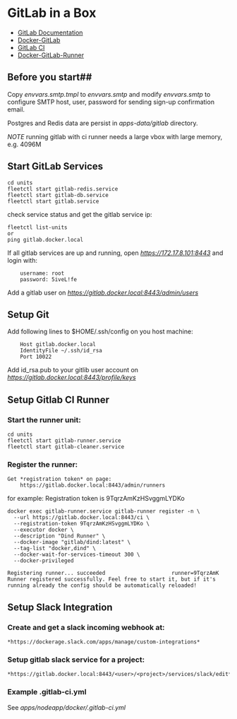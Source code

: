 # GitLab in a Box

* [GitLab Documentation](https://about.gitlab.com/documentation/)
* [Docker-GitLab](https://github.com/sameersbn/docker-gitlab)
* [GitLab CI](http://doc.gitlab.com/ce/ci/)
* [Docker-GitLab-Runner](https://gitlab.com/gitlab-org/gitlab-ci-multi-runner/blob/master/docs/install/docker.md)

## Before you start##

Copy *envvars.smtp.tmpl* to *envvars.smtp* and modify *envvars.smtp* to 
configure SMTP host, user, password for sending sign-up confirmation email.

Postgres and Redis data are persist in *apps-data/gitlab* directory.

*NOTE* running gitlab with ci runner needs a large vbox with large memory, e.g. 4096M

## Start GitLab Services

```shell
cd units
fleetctl start gitlab-redis.service
fleetctl start gitlab-db.service
fleetctl start gitlab.service	
```

check service status and get the gitlab service ip:

```shell
fleetctl list-units
or
ping gitlab.docker.local
```

If all gitlab services are up and running, open *https://172.17.8.101:8443* and login with:

```
    username: root
    password: 5iveL!fe
```
Add a gitlab user on *https://gitlab.docker.local:8443/admin/users*

## Setup Git

Add following lines to $HOME/.ssh/config on you host machine:
```
    Host gitlab.docker.local
    IdentityFile ~/.ssh/id_rsa
    Port 10022
```
Add id_rsa.pub to your gitlib user account on *https://gitlab.docker.local:8443/profile/keys*

## Setup Gitlab CI Runner

### Start the runner unit:

```shell
cd units
fleetctl start gitlab-runner.service
fleetctl start gitlab-cleaner.service
```
### Register the runner:
    Get *registration token* on page:
        https://gitlab.docker.local:8443/admin/runners

for example:
    Registration token is 9TqrzAmKzHSvggmLYDKo

```shell
docker exec gitlab-runner.service gitlab-runner register -n \
  --url https://gitlab.docker.local:8443/ci \
  --registration-token 9TqrzAmKzHSvggmLYDKo \
  --executor docker \
  --description "Dind Runner" \
  --docker-image "gitlab/dind:latest" \
  --tag-list "docker,dind" \
  --docker-wait-for-services-timeout 300 \
  --docker-privileged

Registering runner... succeeded                     runner=9TqrzAmK
Runner registered successfully. Feel free to start it, but if it's running already the config should be automatically reloaded!
```
## Setup Slack Integration

### Create and get a slack incoming webhook at:
    *https://dockerage.slack.com/apps/manage/custom-integrations*

### Setup gitlab slack service for a project:
    *https://gitlab.docker.local:8443/<user>/<project>/services/slack/edit*

### Example .gitlab-ci.yml 
See *apps/nodeapp/docker/.gitlab-ci.yml*